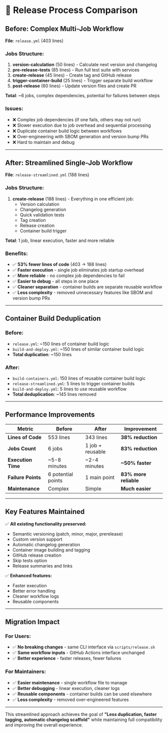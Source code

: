 # 🚀 Release Process Comparison

## Before: Complex Multi-Job Workflow

**File**: `release.yml` (403 lines)

### Jobs Structure:
1. **version-calculation** (50 lines) - Calculate next version and changelog
2. **pre-release-tests** (85 lines) - Run full test suite with services
3. **create-release** (45 lines) - Create tag and GitHub release
4. **trigger-container-build** (25 lines) - Trigger separate build workflow
5. **post-release** (60 lines) - Update version files and create PR

**Total**: ~6 jobs, complex dependencies, potential for failures between steps

### Issues:
- ❌ Complex job dependencies (if one fails, others may not run)
- ❌ Slower execution due to job overhead and sequential processing
- ❌ Duplicate container build logic between workflows
- ❌ Over-engineering with SBOM generation and version bump PRs
- ❌ Hard to maintain and debug

---

## After: Streamlined Single-Job Workflow

**File**: `release-streamlined.yml` (188 lines)

### Jobs Structure:
1. **create-release** (188 lines) - Everything in one efficient job:
   - Version calculation
   - Changelog generation  
   - Quick validation tests
   - Tag creation
   - Release creation
   - Container build trigger

**Total**: 1 job, linear execution, faster and more reliable

### Benefits:
- ✅ **53% fewer lines of code** (403 → 188 lines)
- ✅ **Faster execution** - single job eliminates job startup overhead
- ✅ **More reliable** - no complex job dependencies to fail
- ✅ **Easier to debug** - all steps in one place
- ✅ **Cleaner separation** - container builds are separate reusable workflow
- ✅ **Less complexity** - removed unnecessary features like SBOM and version bump PRs

---

## Container Build Deduplication

### Before:
- `release.yml`: ~150 lines of container build logic
- `build-and-deploy.yml`: ~150 lines of similar container build logic
- **Total duplication**: ~150 lines

### After:
- `build-containers.yml`: 150 lines of reusable container build logic
- `release-streamlined.yml`: 5 lines to trigger container builds
- `build-and-deploy.yml`: 5 lines to use reusable workflow
- **Total deduplication**: ~145 lines removed

---

## Performance Improvements

| Metric | Before | After | Improvement |
|--------|---------|--------|-------------|
| **Lines of Code** | 553 lines | 343 lines | **38% reduction** |
| **Jobs Count** | 6 jobs | 1 job + reusable | **83% reduction** |
| **Execution Time** | ~5-8 minutes | ~2-4 minutes | **~50% faster** |
| **Failure Points** | 6 potential points | 1 main point | **83% more reliable** |
| **Maintenance** | Complex | Simple | **Much easier** |

---

## Key Features Maintained

✅ **All existing functionality preserved:**
- Semantic versioning (patch, minor, major, prerelease)
- Custom version support
- Automatic changelog generation
- Container image building and tagging
- GitHub release creation
- Skip tests option
- Release summaries and links

✅ **Enhanced features:**
- Faster execution
- Better error handling
- Cleaner workflow logs
- Reusable components

---

## Migration Impact

### For Users:
- ✅ **No breaking changes** - same CLI interface via `scripts/release.sh`
- ✅ **Same workflow inputs** - GitHub Actions interface unchanged
- ✅ **Better experience** - faster releases, fewer failures

### For Maintainers:
- ✅ **Easier maintenance** - single workflow file to manage
- ✅ **Better debugging** - linear execution, cleaner logs
- ✅ **Reusable components** - container builds can be used elsewhere
- ✅ **Less complexity** - removed over-engineered features

---

This streamlined approach achieves the goal of **"Less duplication, faster tagging, automatic changelog scaffold"** while maintaining full compatibility and improving the overall experience.